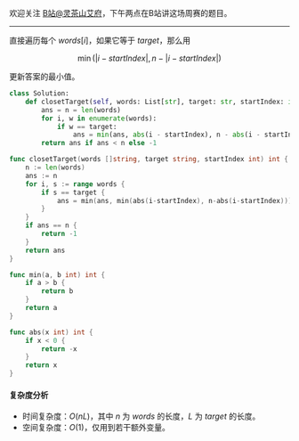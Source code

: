 欢迎关注 [B站@灵茶山艾府](https://space.bilibili.com/206214)，下午两点在B站讲这场周赛的题目。

---

直接遍历每个 $\textit{words}[i]$，如果它等于 $\textit{target}$，那么用 

$$
\min(|i-\textit{startIndex}|, n-|i-\textit{startIndex}|)
$$

更新答案的最小值。

```py [sol1-Python3]
class Solution:
    def closetTarget(self, words: List[str], target: str, startIndex: int) -> int:
        ans = n = len(words)
        for i, w in enumerate(words):
            if w == target:
                ans = min(ans, abs(i - startIndex), n - abs(i - startIndex))
        return ans if ans < n else -1
```

```go [sol1-Go]
func closetTarget(words []string, target string, startIndex int) int {
	n := len(words)
	ans := n
	for i, s := range words {
		if s == target {
			ans = min(ans, min(abs(i-startIndex), n-abs(i-startIndex)))
		}
	}
	if ans == n {
		return -1
	}
	return ans
}

func min(a, b int) int {
	if a > b {
		return b
	}
	return a
}

func abs(x int) int {
	if x < 0 {
		return -x
	}
	return x
}
```

#### 复杂度分析

- 时间复杂度：$O(nL)$，其中 $n$ 为 $\textit{words}$ 的长度，$L$ 为 $\textit{target}$ 的长度。
- 空间复杂度：$O(1)$，仅用到若干额外变量。

